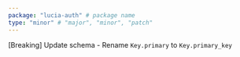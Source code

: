 ```yaml
---
package: "lucia-auth" # package name
type: "minor" # "major", "minor", "patch"
---
```


[Breaking] Update schema
    - Rename `Key.primary` to `Key.primary_key`
